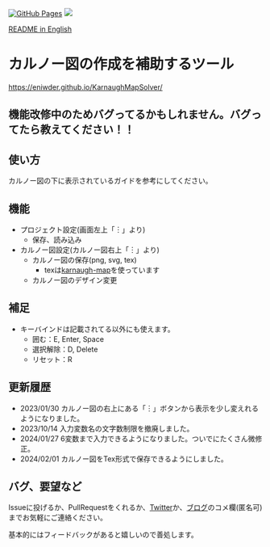 [![GitHub Pages](https://github.com/Eniwder/KarnaughMapSolver/actions/workflows/static.yml/badge.svg)](https://github.com/Eniwder/KarnaughMapSolver/actions/workflows/gh-pages.yml)
![](https://img.shields.io/badge/vue-3.x-brightgreen.svg)

[README in English](https://github.com/Eniwder/KarnaughMapSolver/blob/main/README-en.md)

# カルノー図の作成を補助するツール
https://eniwder.github.io/KarnaughMapSolver/

## 機能改修中のためバグってるかもしれません。バグってたら教えてください！！

## 使い方
カルノー図の下に表示されているガイドを参考にしてください。

## 機能
- プロジェクト設定(画面左上「︙」より)
  - 保存、読み込み
- カルノー図設定(カルノー図右上「︙」より)
  - カルノー図の保存(png, svg, tex)
    - texは[karnaugh-map](https://ctan.org/pkg/karnaugh-map)を使っています
  - カルノー図のデザイン変更

## 補足
- キーバインドは記載されてる以外にも使えます。
  - 囲む：E, Enter, Space
  - 選択解除：D, Delete
  - リセット：R

## 更新履歴
- 2023/01/30 カルノー図の右上にある「︙」ボタンから表示を少し変えれるようになりました。
- 2023/10/14 入力変数名の文字数制限を撤廃しました。
- 2024/01/27 6変数まで入力できるようになりました。ついでにたくさん微修正。
- 2024/02/01 カルノー図をTex形式で保存できるようにしました。


## バグ、要望など
Issueに投げるか、PullRequestをくれるか、[Twitter](https://twitter.com/Eniel120)か、[ブログ](https://eniel.blog.fc2.com/blog-entry-605.html)のコメ欄(匿名可)までお気軽にご連絡ください。

基本的にはフィードバックがあると嬉しいので善処します。